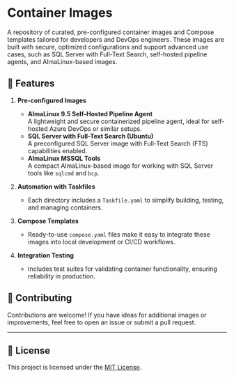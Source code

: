# Container Images

A repository of curated, pre-configured container images and Compose templates tailored for developers and DevOps engineers. These images are built with secure, optimized configurations and support advanced use cases, such as SQL Server with Full-Text Search, self-hosted pipeline agents, and AlmaLinux-based images.

## 📝 Features

1. **Pre-configured Images**
   - **AlmaLinux 9.5 Self-Hosted Pipeline Agent**  
     A lightweight and secure containerized pipeline agent, ideal for self-hosted Azure DevOps or similar setups.
   - **SQL Server with Full-Text Search (Ubuntu)**  
     A preconfigured SQL Server image with Full-Text Search (FTS) capabilities enabled.
   - **AlmaLinux MSSQL Tools**  
     A compact AlmaLinux-based image for working with SQL Server tools like `sqlcmd` and `bcp`.

2. **Automation with Taskfiles**
   - Each directory includes a `Taskfile.yaml` to simplify building, testing, and managing containers.

3. **Compose Templates**
   - Ready-to-use `compose.yaml` files make it easy to integrate these images into local development or CI/CD workflows.

4. **Integration Testing**
   - Includes test suites for validating container functionality, ensuring reliability in production.

## 🤝 Contributing

Contributions are welcome! If you have ideas for additional images or improvements, feel free to open an issue or submit a pull request.

---

## 📄 License

This project is licensed under the [MIT License](LICENSE).
